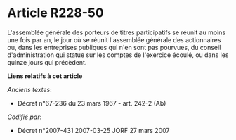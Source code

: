 # Article R228-50

L'assemblée générale des porteurs de titres participatifs se réunit au moins une fois par an, le jour où se réunit
l'assemblée générale des actionnaires ou, dans les entreprises publiques qui n'en sont pas pourvues, du conseil
d'administration qui statue sur les comptes de l'exercice écoulé, ou dans les quinze jours qui précèdent.

**Liens relatifs à cet article**

_Anciens textes_:

  - Décret n°67-236 du 23 mars 1967 - art. 242-2 (Ab)

_Codifié par_:

  - Décret n°2007-431 2007-03-25 JORF 27 mars 2007
